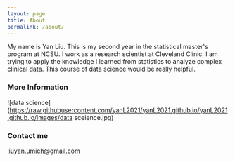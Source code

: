 ```yaml
---
layout: page
title: About
permalink: /about/
---
```

My name is Yan Liu. This is my second year in the statistical master's program at NCSU. I work as a research scientist at Cleveland Clinic. I am trying to apply the knowledge I learned from statistics to analyze complex clinical data. This course of data science would be really helpful.

### More Information

![data science](https://raw.githubusercontent.com/yanL2021/yanL2021.github.io/yanL2021.github.io/images/data sceience.jpg)

### Contact me

[liuyan.umich@gmail.com](mailto:liuyan.umich@gmail.com)
